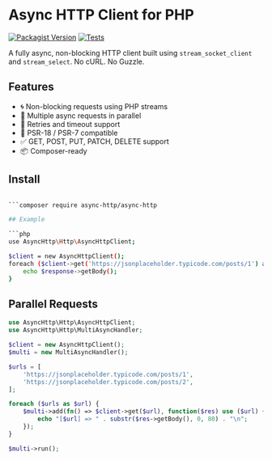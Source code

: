 # Async HTTP Client for PHP

[![Packagist Version](https://img.shields.io/packagist/v/codewithsushil/async-http-client.svg)](https://packagist.org/packages/codewithsushil/async-http-client)
[![Tests](https://github.com/CodeWithSushil/async-http/actions/workflows/tests.yml/badge.svg?branch=master)](https://github.com/CodeWithSushil/async-http/actions/workflows/tests.yml)

A fully async, non-blocking HTTP client built using `stream_socket_client` and `stream_select`. No cURL. No Guzzle.

## Features

- 🌀 Non-blocking requests using PHP streams
- 🔁 Multiple async requests in parallel
- 🔄 Retries and timeout support
- 🧩 PSR-18 / PSR-7 compatible
- ✅ GET, POST, PUT, PATCH, DELETE support
- 📦 Composer-ready

## Install

```bash

```composer require async-http/async-http

## Example

```php
use AsyncHttp\Http\AsyncHttpClient;

$client = new AsyncHttpClient();
foreach ($client->get('https://jsonplaceholder.typicode.com/posts/1') as $response) {
    echo $response->getBody();
}
```

## Parallel Requests

```php
use AsyncHttp\Http\AsyncHttpClient;
use AsyncHttp\Http\MultiAsyncHandler;

$client = new AsyncHttpClient();
$multi = new MultiAsyncHandler();

$urls = [
    'https://jsonplaceholder.typicode.com/posts/1',
    'https://jsonplaceholder.typicode.com/posts/2',
];

foreach ($urls as $url) {
    $multi->add(fn() => $client->get($url), function($res) use ($url) {
        echo "[$url] => " . substr($res->getBody(), 0, 80) . "\n";
    });
}

$multi->run();
```
